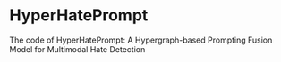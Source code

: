 # HyperHatePrompt
The code of HyperHatePrompt: A Hypergraph-based Prompting Fusion Model for  Multimodal Hate Detection
